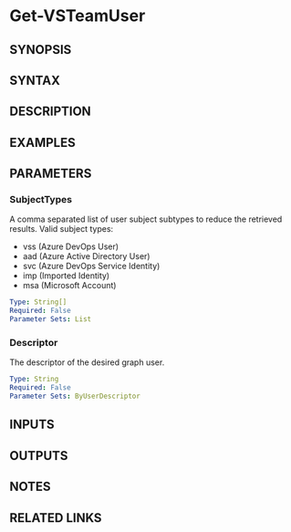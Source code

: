 <!-- #include "./common/header.md" -->

# Get-VSTeamUser

## SYNOPSIS

<!-- #include "./synopsis/Get-VSTeamUser.md" -->

## SYNTAX

## DESCRIPTION

<!-- #include "./synopsis/Get-VSTeamUser.md" -->

## EXAMPLES

## PARAMETERS

### SubjectTypes

A comma separated list of user subject subtypes to reduce the retrieved results.
Valid subject types:

- vss (Azure DevOps User)
- aad (Azure Active Directory User)
- svc (Azure DevOps Service Identity)
- imp (Imported Identity)
- msa (Microsoft Account)

```yaml
Type: String[]
Required: False
Parameter Sets: List
```

### Descriptor

The descriptor of the desired graph user.

```yaml
Type: String
Required: False
Parameter Sets: ByUserDescriptor
```

## INPUTS

## OUTPUTS

## NOTES

<!-- #include "./common/prerequisites.md" -->

## RELATED LINKS

<!-- #include "./common/related.md" -->
